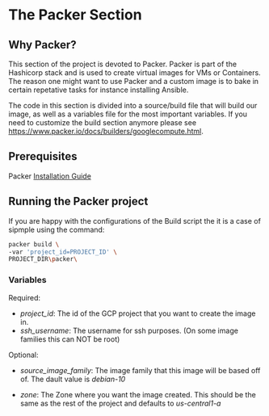 # The Packer Section

## Why Packer?
This section of the project is devoted to Packer. Packer is part of the Hashicorp stack and is used to create virtual images for VMs or Containers. The reason one might want to use Packer and a custom image is to bake in certain repetative tasks for instance installing Ansible.

The code in this section is divided into a source/build file that will build our image, as well as a variables file for the most important variables. If you need to customize the build section anymore please see https://www.packer.io/docs/builders/googlecompute.html.

## Prerequisites
Packer [Installation Guide](https://learn.hashicorp.com/tutorials/packer/getting-started-install)

## Running the Packer project
If you are happy with the configurations of the Build script the it is a case of sipmple using the command:
```bash
packer build \
-var 'project_id=PROJECT_ID' \
PROJECT_DIR\packer\
```
### Variables
Required:

* *project_id*: The id of the GCP project that you want to create the image in. 
* *ssh_username*: The username for ssh purposes. (On some image families this can NOT be root) 

Optional:

* *source_image_family*: The image family that this image will be based off of. The dault value is *debian-10*

* *zone*: The Zone where you want the image created. This should be the same as the rest of the project and defaults to *us-central1-a*
